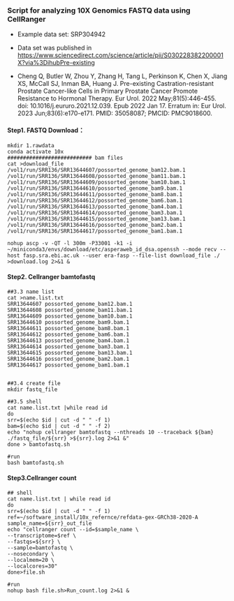 ### Script for analyzing 10X Genomics FASTQ data using CellRanger

- Example data set: SRP304942

- Data set was published in https://www.sciencedirect.com/science/article/pii/S030228382200001X?via%3DihubPre-existing 

- Cheng Q, Butler W, Zhou Y, Zhang H, Tang L, Perkinson K, Chen X, Jiang XS, McCall SJ, Inman BA, Huang J. Pre-existing Castration-resistant Prostate Cancer-like Cells in Primary Prostate Cancer Promote Resistance to Hormonal Therapy. Eur Urol. 2022 May;81(5):446-455. doi: 10.1016/j.eururo.2021.12.039. Epub 2022 Jan 17. Erratum in: Eur Urol. 2023 Jun;83(6):e170-e171. PMID: 35058087; PMCID: PMC9018600.

  

#### Step1. FASTQ Download：

```shell
mkdir 1.rawdata
conda activate 10x
########################### bam files
cat >download_file
/vol1/run/SRR136/SRR13644607/possorted_genome_bam12.bam.1
/vol1/run/SRR136/SRR13644608/possorted_genome_bam11.bam.1
/vol1/run/SRR136/SRR13644609/possorted_genome_bam10.bam.1
/vol1/run/SRR136/SRR13644610/possorted_genome_bam9.bam.1
/vol1/run/SRR136/SRR13644611/possorted_genome_bam8.bam.1
/vol1/run/SRR136/SRR13644612/possorted_genome_bam6.bam.1
/vol1/run/SRR136/SRR13644613/possorted_genome_bam4.bam.1
/vol1/run/SRR136/SRR13644614/possorted_genome_bam3.bam.1
/vol1/run/SRR136/SRR13644615/possorted_genome_bam13.bam.1
/vol1/run/SRR136/SRR13644616/possorted_genome_bam2.bam.1
/vol1/run/SRR136/SRR13644617/possorted_genome_bam1.bam.1

nohup ascp -v -QT -l 300m -P33001 -k1 -i ~/miniconda3/envs/download/etc/asperaweb_id_dsa.openssh --mode recv --host fasp.sra.ebi.ac.uk --user era-fasp --file-list download_file ./ >download.log 2>&1 &
```



#### Step2. Cellranger bamtofastq

```shell
##3.3 name list
cat >name.list.txt
SRR13644607 possorted_genome_bam12.bam.1
SRR13644608 possorted_genome_bam11.bam.1
SRR13644609 possorted_genome_bam10.bam.1
SRR13644610 possorted_genome_bam9.bam.1
SRR13644611 possorted_genome_bam8.bam.1
SRR13644612 possorted_genome_bam6.bam.1
SRR13644613 possorted_genome_bam4.bam.1
SRR13644614 possorted_genome_bam3.bam.1
SRR13644615 possorted_genome_bam13.bam.1
SRR13644616 possorted_genome_bam2.bam.1
SRR13644617 possorted_genome_bam1.bam.1


##3.4 create file
mkdir fastq_file

##3.5 shell
cat name.list.txt |while read id
do
srr=$(echo $id | cut -d " " -f 1)
bam=$(echo $id | cut -d " " -f 2)
echo "nohup cellranger bamtofastq --nthreads 10 --traceback ${bam} ./fastq_file/${srr} >${srr}.log 2>&1 &"
done > bamtofastq.sh

#run
bash bamtofastq.sh 
```



#### Step3.Cellranger count

```shell
## shell
cat name.list.txt | while read id
do
srr=$(echo $id | cut -d " " -f 1)
ref=~/software_install/10x_refernce/refdata-gex-GRCh38-2020-A
sample_name=${srr}_out_file
echo "cellranger count --id=$sample_name \
--transcriptome=$ref \
--fastqs=${srr} \
--sample=bamtofastq \
--nosecondary \
--localmem=20 \
--localcores=30"
done>file.sh

#run
nohup bash file.sh>Run_count.log 2>&1 &
```
